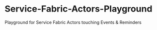 # Service-Fabric-Actors-Playground
Playground for Service Fabric Actors touching Events &amp; Reminders
